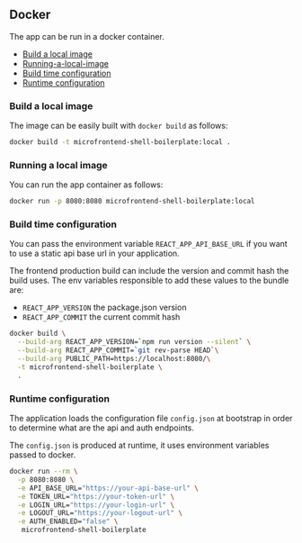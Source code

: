## Docker

The app can be run in a docker container.

- [Build a local image](build-a-local-image)
- [Running-a-local-image](running-a-local-image)
- [Build time configuration](build-time-configuration)
- [Runtime configuration](runtime-configuration)

### Build a local image

The image can be easily built with `docker build` as follows:

```bash
docker build -t microfrontend-shell-boilerplate:local .
```

### Running a local image

You can run the app container as follows:

```bash
docker run -p 8080:8080 microfrontend-shell-boilerplate:local
```

### Build time configuration

You can pass the environment variable `REACT_APP_API_BASE_URL` if you want to use a static api base url in your application.

The frontend production build can include the version and commit hash the build uses.
The env variables responsible to add these values to the bundle are:

- `REACT_APP_VERSION` the package.json version
- `REACT_APP_COMMIT` the current commit hash

```bash
docker build \
  --build-arg REACT_APP_VERSION=`npm run version --silent` \
  --build-arg REACT_APP_COMMIT=`git rev-parse HEAD`\
  --build-arg PUBLIC_PATH=https://localhost:8080/\
  -t microfrontend-shell-boilerplate \
  .
```

### Runtime configuration

The application loads the configuration file `config.json` at bootstrap in order to determine what are the api and auth endpoints.

The `config.json` is produced at runtime, it uses environment variables passed to docker.

```bash
docker run --rm \
  -p 8080:8080 \
  -e API_BASE_URL="https://your-api-base-url" \
  -e TOKEN_URL="https://your-token-url" \
  -e LOGIN_URL="https://your-login-url" \
  -e LOGOUT_URL="https://your-logout-url" \
  -e AUTH_ENABLED="false" \
   microfrontend-shell-boilerplate
```